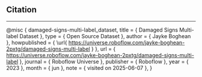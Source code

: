## Citation
- - -
@misc {
damaged-signs-multi-label_dataset,
title = { Damaged Signs Multi-label Dataset },
type = { Open Source Dataset },
author = { Jayke Boghean },
howpublished = { \url{ https://universe.roboflow.com/jayke-boghean-2pxtg/damaged-signs-multi-label } },
url = { https://universe.roboflow.com/jayke-boghean-2pxtg/damaged-signs-multi-label },
journal = { Roboflow Universe },
publisher = { Roboflow },
year = { 2023 },
month = { jun },
note = { visited on 2025-06-07 },
}
